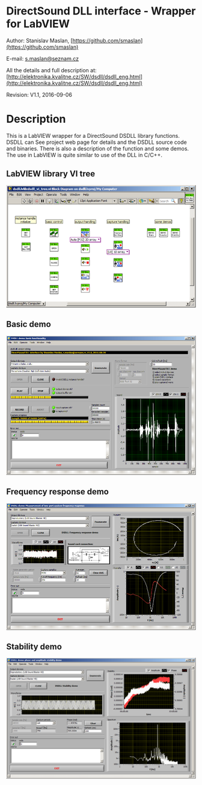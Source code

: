 # DirectSound DLL interface - Wrapper for LabVIEW

Author: Stanislav Maslan, [https://github.com/smaslan](https://github.com/smaslan)

E-mail: s.maslan@seznam.cz

All the details and full description at: [http://elektronika.kvalitne.cz/SW/dsdll/dsdll_eng.html](http://elektronika.kvalitne.cz/SW/dsdll/dsdll_eng.html)

Revision: V1.1, 2016-09-06

# Description

This is a LabVIEW wrapper for a DirectSound DSDLL library functions. 
DSDLL can 
See project web page for details and the DSDLL source code and binaries.
There is also a description of the function and some demos. The use in LabVIEW is 
quite similar to use of the DLL in C/C++.

## LabVIEW library VI tree
![](vi_tree.png)

## Basic demo
![](dsdll_lv_demo_1.png)

## Frequency response demo
![](dsdll_lv_demo_2.png)

## Stability demo
![](dsdll_lv_demo_3.png)
